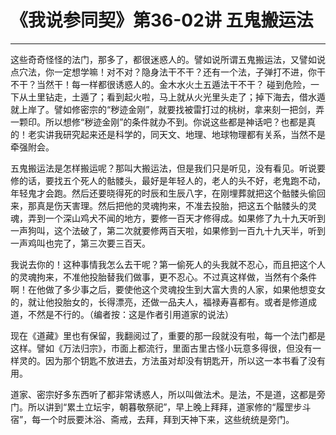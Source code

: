 # 《我说参同契》第36-02讲 五鬼搬运法

------

这些奇奇怪怪的法门，那多了，都很迷惑人的。譬如说所谓五鬼搬运法，又譬如说点穴法，你一定想学嘛！对不对？隐身法干不干？还有一个法，子弹打不进，你干不干？当然干！每一样都很诱惑人的。金木水火土五遁法干不干？ 碰到危险，一下从土里钻走，土遁了；看到起火啦，马上就从火光里头走了；掉下海去，借水遁就上岸了。譬如修密宗的“秽迹金刚”，就要找被雷打过的桃树，拿来刻一把剑，弄一颗印。所以想修“秽迹金刚”的条件就办不到。你说这些都是神话吧？也都是真的！老实讲我研究起来还是科学的，同天文、地理、地球物理都有关系，当然不是牵强附会。

五鬼搬运法是怎样搬运呢？那叫大搬运法，但是我们只是听见，没有看见。听说要修的话，要找五个死人的骷髅头，最好是年轻人的，老人的头不好，老鬼跑不动，年轻鬼才会跑。然后还要晓得死的时辰和生辰八字，在刚埋葬就把这个骷髅头偷回来，那真是伤天害理。然后把他的灵魂拘来，不准去投胎，把这五个骷髅头的灵魂，弄到一个深山鸡犬不闻的地方，要修一百天才修得成。如果修了九十九天听到一声狗叫，这个法破了，第二次就要修两百天啦，如果修到一百九十九天半，听到一声鸡叫也完了，第三次要三百天。

我说去你的！这种事情我怎么去干呢？第一偷死人的头我就不忍心，而且把这个人的灵魂拘来，不准他投胎替我们做事，更不忍心。不过真这样做，当然有个条件啊！在他做了多少事之后，要使他这个灵魂投生到大富大贵的人家，如果他想变女的，就让他投胎女的，长得漂亮，还做一品夫人，福禄寿喜都有。或者是修道成道，不然是不行的。（编者按：这是作者引用道家的说法）

现在《道藏》里也有保留，我翻阅过了，重要的那一段就没有啦，每一个法门都是这样。譬如《万法归宗》，市面上都流行，里面古里古怪小玩意多得很，但没有一样灵的。因为那个钥匙不放进去，方法虽对却没有钥匙开，所以这一本书看了没有用。

道家、密宗好多东西听了都非常诱惑人，所以叫做法术。是法，不是道，这都是旁门。所以讲到“累土立坛宇，朝暮敬祭祀”，早上晚上拜拜，道家修的“履罡步斗宿”，每一个时辰要沐浴、斋戒，去拜，拜到天神下来，这些统统是旁门。